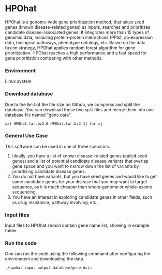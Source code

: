 # HPOhat
HPOhat is a genome-wide gene prioritization method, that takes seed genes (known disease-related genes) as inputs, searches and prioritizes candidate disease-associated genes. It integrates more than 15 types of genomic data, including protein-protein interactions (PPIs), co-expression data, biological pathways, phenotype ontology, etc. Based on the data fusion strategy, HPOhat applies random forest algorithm for gene prioritization. HPOhat reaches a high performance and a fast speed for gene prioritiztion comparing with other methods.

### Environment
Linux system

### Download database
Due to the limit of the file size on Github, we compress and split the database. You can download these two split files and merge them into one database file named "gene.data".

`cat HPOhat.tar.bz2.0 HPOhat.tar.bz2.1| tar xj`

### General Use Case
This software can be used in one of three scenarios:

1. Ideally, you have a list of known disease-related genes (called seed genes) and a list of potential candidate disease variants that overlap gene space and you want to narrow down the list of variants by prioritizing candidate disease genes. 
2. You do not have variants, but you have seed genes and would like to get some candidate genes for your disease that you may want to target sequence, as it is much cheaper than whole-genome or whole-exome sequencing.
3. You have an interest in exploring candidate genes in other fields, such as drug resistance, pathway involving, etc..

### Input files
Input files to HPOhat should contain gene name list, showing in example folder.

### Run the code
One can run the code using the following command after configuring the environment and downloading the data.

`./hpohat input output database/gene.data`

